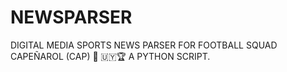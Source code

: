 # NEWSPARSER
DIGITAL MEDIA SPORTS NEWS PARSER FOR FOOTBALL SQUAD CAPEÑAROL (CAP) 🚂 🇺🇾🏆
A PYTHON SCRIPT.
